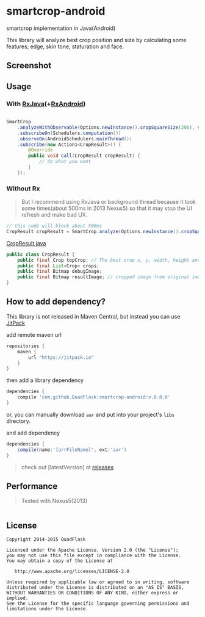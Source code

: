 # smartcrop-android
smartcrop implementation in Java(Android)

This library will analyze best crop position and size by calculating some features; edge, skin tone, staturation and face.


## Screenshot


## Usage

### With [RxJava](https://github.com/ReactiveX/RxJava)(+[RxAndroid](https://github.com/ReactiveX/RxAndroid))

```java

SmartCrop
    .analyzeWithObservable(Options.newInstance().cropSquareSize(200), selectedImage)
    .subscribeOn(Schedulers.computation())
    .observeOn(AndroidSchedulers.mainThread())
    .subscribe(new Action1<CropResult>() {
        @Override
        public void call(CropResult cropResult) {
            // do what you want
        }
    });

```

### Without Rx

> But I recommend using RxJava or background thread because it took some times(about 500ms in 2013 Nexus5) so that it may stop the UI refresh and make bad UX.

```java
// this code will block about 500ms
CropResult cropResult = SmartCrop.analyze(Options.newInstance().cropSquareSize(200), selectedImage);

```


[CropResult.java](https://github.com/QuadFlask/smartcrop-android/blob/master/library/src/main/java/com/github/quadflask/smartcrop/CropResult.java)

```java
public class CropResult {
    public final Crop topCrop; // The best crop x, y, width, height and score
    public final List<Crop> crops;
    public final Bitmap debugImage;
    public final Bitmap resultImage; // cropped image from original image. Size is same with options.cropWidth/Height
}

```


## How to add dependency?

This library is not released in Maven Central, but instead you can use [JitPack](https://jitpack.io)

add remote maven url

```groovy
repositories {
    maven {
        url "https://jitpack.io"
    }
}
```

then add a library dependency

```groovy
dependencies {
    compile 'com.github.QuadFlask:smartcrop-android:v.0.0.0'
}
```

or, you can manually download `aar` and put into your project's `libs` directory.

and add dependency

```groovy
dependencies {
    compile(name:'[arrFileName]', ext:'aar')
}
```

> check out [latestVersion] at [releases](https://github.com/QuadFlask/smartcrop-android/releases)


## Performance

> Tested with Nexus5(2013) 

```javascript
```


## License

```
Copyright 2014-2015 QuadFlask

Licensed under the Apache License, Version 2.0 (the "License");
you may not use this file except in compliance with the License.
You may obtain a copy of the License at

   http://www.apache.org/licenses/LICENSE-2.0

Unless required by applicable law or agreed to in writing, software
distributed under the License is distributed on an "AS IS" BASIS,
WITHOUT WARRANTIES OR CONDITIONS OF ANY KIND, either express or implied.
See the License for the specific language governing permissions and
limitations under the License.
```
